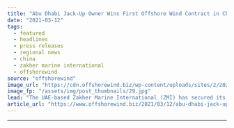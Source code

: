 ```yaml
---
title: "Abu Dhabi Jack-Up Owner Wins First Offshore Wind Contract in China"
date: "2021-03-12"
tags: 
  - featured
  - headlines
  - press releases
  - regional news
  - china
  - zakher marine international
  - offshorewind
source: "offshorewind"
image_url: "https://cdn.offshorewind.biz/wp-content/uploads/sites/2/2021/03/12092004/Abu-Dhabi-Jack-Up-Owner-Wins-First-Offshore-Wind-Contract-in-China.jpg"
image_fp: "/assets/img/post_thumbnails/29.jpg"
lead: "The UAE-based Zakher Marine International (ZMI) has secured its first contract to provide a"
article_url: "https://www.offshorewind.biz/2021/03/12/abu-dhabi-jack-up-owner-wins-first-offshore-wind-contract-in-china/"
---
```


---
